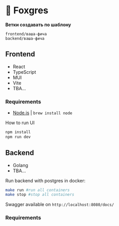 # :fox_face: Foxgres

**Ветки создавать по шаблону**

```
frontend/ваша-фича
backend/ваша-фича
```

## Frontend

* React
* TypeScript
* MUI
* Vite
* TBA...

### Requirements

* [Node.js](https://nodejs.org/en) | `brew install node`

How to run UI

```sh
npm install
npm run dev
```

## Backend

* Golang
* TBA...

Run backend with postgres in docker:

```sh
make run #run all containers
make stop #stop all containers
```

Swagger available on `http://localhost:8080/docs/`

### Requirements